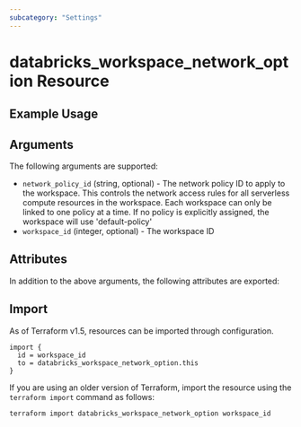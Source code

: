 ```yaml
---
subcategory: "Settings"
---
```

# databricks_workspace_network_option Resource


## Example Usage


## Arguments
The following arguments are supported:
* `network_policy_id` (string, optional) - The network policy ID to apply to the workspace. This controls the network access rules
  for all serverless compute resources in the workspace. Each workspace can only be
  linked to one policy at a time. If no policy is explicitly assigned,
  the workspace will use 'default-policy'
* `workspace_id` (integer, optional) - The workspace ID

## Attributes
In addition to the above arguments, the following attributes are exported:

## Import
As of Terraform v1.5, resources can be imported through configuration.
```hcl
import {
  id = workspace_id
  to = databricks_workspace_network_option.this
}
```

If you are using an older version of Terraform, import the resource using the `terraform import` command as follows:
```sh
terraform import databricks_workspace_network_option workspace_id
```
